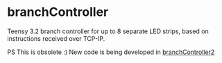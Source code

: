 # branchController
 Teensy 3.2 branch controller for up to 8 separate LED strips, based on instructions received over TCP-IP.

PS This is obsolete :) New code is being developed in [branchController2](https://github.com/jspolsky/branchController2)
